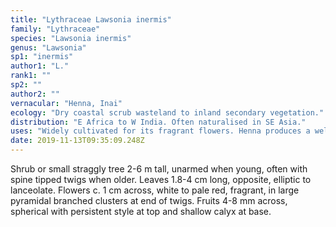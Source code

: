 ```yaml
---
title: "Lythraceae Lawsonia inermis"
family: "Lythraceae"
species: "Lawsonia inermis"
genus: "Lawsonia"
sp1: "inermis"
author1: "L."
rank1: ""
sp2: ""
author2: ""
vernacular: "Henna, Inai"
ecology: "Dry coastal scrub wasteland to inland secondary vegetation."
distribution: "E Africa to W India. Often naturalised in SE Asia."
uses: "Widely cultivated for its fragrant flowers. Henna produces a well-known dye from the leaves."
date: 2019-11-13T09:35:09.248Z
---
```

Shrub or small straggly tree 2-6 m tall, unarmed when young, often with spine tipped twigs when older. Leaves 1.8-4 cm long, opposite, elliptic to lanceolate. Flowers c. 1 cm across, white to pale red, fragrant, in large pyramidal branched clusters at end of twigs. Fruits 4-8 mm across, spherical with persistent style at top and shallow calyx at base.